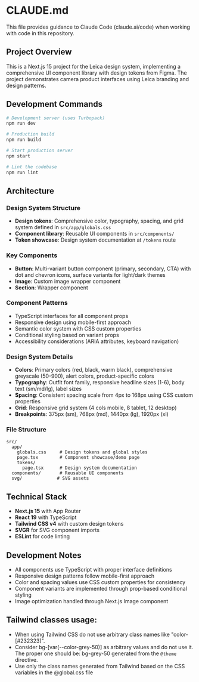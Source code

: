 # CLAUDE.md

This file provides guidance to Claude Code (claude.ai/code) when working with code in this repository.

## Project Overview

This is a Next.js 15 project for the Leica design system, implementing a comprehensive UI component library with design tokens from Figma. The project demonstrates camera product interfaces using Leica branding and design patterns.

## Development Commands

```bash
# Development server (uses Turbopack)
npm run dev

# Production build
npm run build

# Start production server
npm start

# Lint the codebase
npm run lint
```

## Architecture

### Design System Structure
- **Design tokens**: Comprehensive color, typography, spacing, and grid system defined in `src/app/globals.css`
- **Component library**: Reusable UI components in `src/components/`
- **Token showcase**: Design system documentation at `/tokens` route

### Key Components
- **Button**: Multi-variant button component (primary, secondary, CTA) with dot and chevron icons, surface variants for light/dark themes
- **Image**: Custom image wrapper component
- **Section**: Wrapper component

### Component Patterns
- TypeScript interfaces for all component props
- Responsive design using mobile-first approach
- Semantic color system with CSS custom properties
- Conditional styling based on variant props
- Accessibility considerations (ARIA attributes, keyboard navigation)

### Design System Details
- **Colors**: Primary colors (red, black, warm black), comprehensive greyscale (50-900), alert colors, product-specific colors
- **Typography**: Outfit font family, responsive headline sizes (1-6), body text (sm/md/lg), label sizes
- **Spacing**: Consistent spacing scale from 4px to 168px using CSS custom properties
- **Grid**: Responsive grid system (4 cols mobile, 8 tablet, 12 desktop)
- **Breakpoints**: 375px (sm), 768px (md), 1440px (lg), 1920px (xl)

### File Structure
```
src/
  app/
    globals.css     # Design tokens and global styles
    page.tsx        # Component showcase/demo page
    tokens/
      page.tsx      # Design system documentation
  components/       # Reusable UI components
  svg/             # SVG assets
```

## Technical Stack
- **Next.js 15** with App Router
- **React 19** with TypeScript
- **Tailwind CSS v4** with custom design tokens
- **SVGR** for SVG component imports
- **ESLint** for code linting

## Development Notes
- All components use TypeScript with proper interface definitions
- Responsive design patterns follow mobile-first approach
- Color and spacing values use CSS custom properties for consistency
- Component variants are implemented through prop-based conditional styling
- Image optimization handled through Next.js Image component

## Tailwind classes usage:
- When using Tailwind CSS do not use arbitrary class names like "color-[#232323]".
- Consider bg-[var(--color-grey-50)] as arbitrary values and do not use it. The proper one should be: bg-grey-50 generated from the `@theme` directive.
- Use only the class names generated from Tailwind based on the CSS variables in the @global.css file
